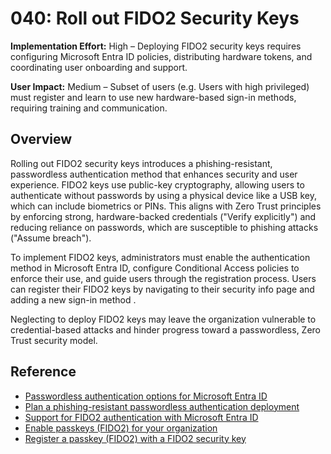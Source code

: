 # 040: Roll out FIDO2 Security Keys

**Implementation Effort:** High – Deploying FIDO2 security keys requires configuring Microsoft Entra ID policies, distributing hardware tokens, and coordinating user onboarding and support.

**User Impact:** Medium – Subset of users (e.g. Users with high privileged) must register and learn to use new hardware-based sign-in methods, requiring training and communication.

## Overview

Rolling out FIDO2 security keys introduces a phishing-resistant, passwordless authentication method that enhances security and user experience. FIDO2 keys use public-key cryptography, allowing users to authenticate without passwords by using a physical device like a USB key, which can include biometrics or PINs. This aligns with Zero Trust principles by enforcing strong, hardware-backed credentials ("Verify explicitly") and reducing reliance on passwords, which are susceptible to phishing attacks ("Assume breach").

To implement FIDO2 keys, administrators must enable the authentication method in Microsoft Entra ID, configure Conditional Access policies to enforce their use, and guide users through the registration process. Users can register their FIDO2 keys by navigating to their security info page and adding a new sign-in method .

Neglecting to deploy FIDO2 keys may leave the organization vulnerable to credential-based attacks and hinder progress toward a passwordless, Zero Trust security model.

## Reference
* [Passwordless authentication options for Microsoft Entra ID](https://learn.microsoft.com/entra/identity/authentication/concept-authentication-passwordless)
* [Plan a phishing-resistant passwordless authentication deployment](https://learn.microsoft.com/entra/identity/authentication/how-to-deploy-phishing-resistant-passwordless-authentication)
* [Support for FIDO2 authentication with Microsoft Entra ID](https://learn.microsoft.com/entra/identity/authentication/concept-fido2-compatibility)
* [Enable passkeys (FIDO2) for your organization](https://learn.microsoft.com/entra/identity/authentication/how-to-enable-passkey-fido2)
* [Register a passkey (FIDO2) with a FIDO2 security key](https://learn.microsoft.com/entra/identity/authentication/how-to-register-passkey-with-security-key)
